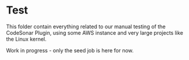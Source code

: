 # Test

This folder contain everything related to our manual testing of the CodeSonar Plugin, using some AWS instance and very large projects like the Linux kernel.

Work in progress - only the seed job is here for now.
